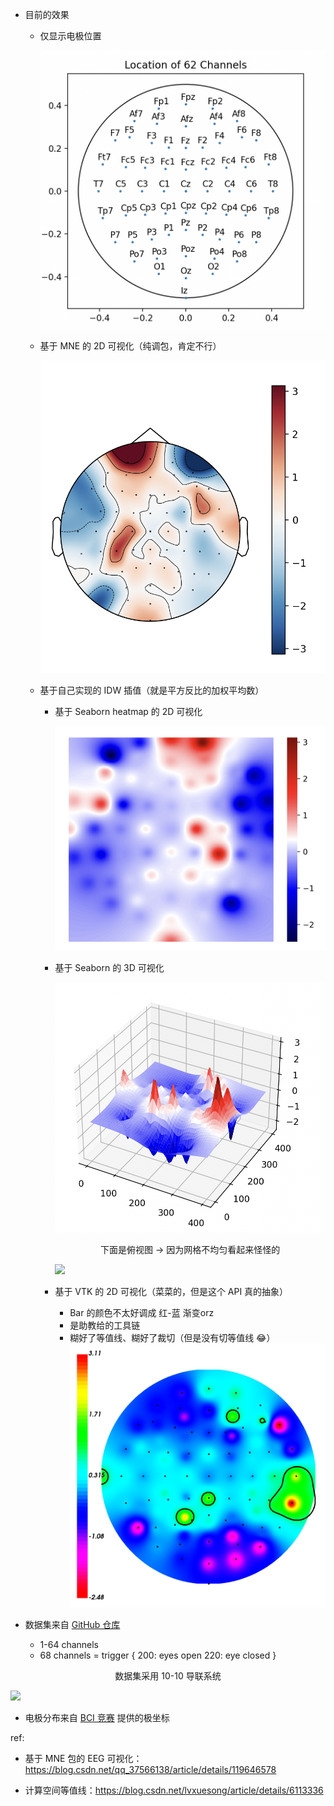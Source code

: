 - 目前的效果

    - 仅显示电极位置
    
        ![](./img/Channels.png)

    - 基于 MNE 的 2D 可视化（纯调包，肯定不行）

        ![](./img/MNE_2D.png)

    - 基于自己实现的 IDW 插值（就是平方反比的加权平均数）

      - 基于 Seaborn heatmap 的 2D 可视化
  
        ![](./img/SNS_2D_heatmap.png)

      - 基于 Seaborn 的 3D 可视化

        ![](./img/SNS_3D.png)

        <center>下面是俯视图 -> 因为网格不均匀看起来怪怪的</center>

        ![](./img/SNS_3D_above.png.png)
        
      - 基于 VTK 的 2D 可视化（菜菜的，但是这个 API 真的抽象）

        - Bar 的颜色不太好调成 红-蓝 渐变orz
        - 是助教给的工具链
        - 糊好了等值线、糊好了裁切（但是没有切等值线 😂）
        ![](./img/VTK_2D.png)

- 数据集来自 [GitHub 仓库](https://github.com/mastaneht/SPIS-Resting-State-Dataset)

    - 1-64 channels 
    - 68   channels = trigger {
        200: eyes open
        220: eye closed
    }

<center>数据集采用 10-10 导联系统</center>

![](https://ask.qcloudimg.com/http-save/7294750/a8pizziis7.jpeg)

- 电极分布来自 [BCI 竞赛](https://github.com/gmicros/MATLAB/blob/master/BCI%20Initial%20Assignment/eloc64.txt) 提供的极坐标

ref:

- 基于 MNE 包的 EEG 可视化：https://blog.csdn.net/qq_37566138/article/details/119646578

- 计算空间等值线：https://blog.csdn.net/lvxuesong/article/details/6113336

